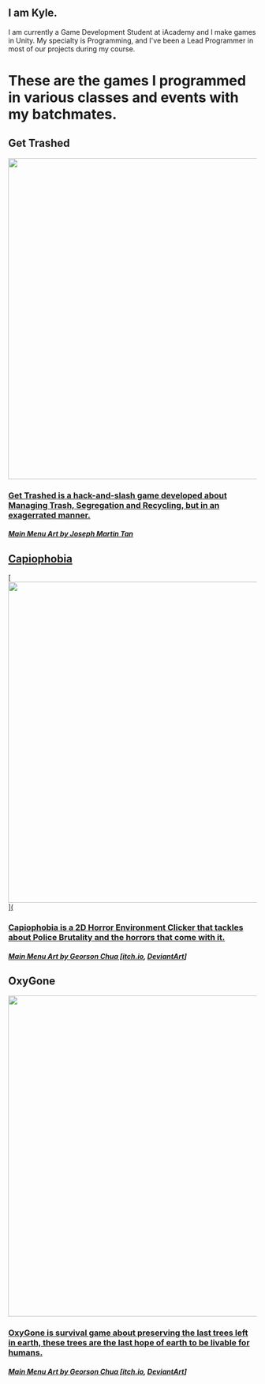 ## I am Kyle.
I am currently a Game Development Student at iAcademy and I make games in Unity.
My specialty is Programming, and I've been a Lead Programmer in most of our projects during my course.

# These are the games I programmed in various classes and events with my batchmates.

## Get Trashed
<a href="https://drive.google.com/uc?export=view&id=1XpQpvtOXZy7moALUf4lxbLCJ7x08KS_q"><img src="https://drive.google.com/uc?export=view&id=1XpQpvtOXZy7moALUf4lxbLCJ7x08KS_q" style="width: 650px">
### Get Trashed is a hack-and-slash game developed about Managing Trash, Segregation and Recycling, but in an exagerrated manner.
##### Main Menu Art by Joseph Martin Tan

## Capiophobia
[<img src = "https://drive.google.com/uc?export=view&id=1hVwufwTA60WV_pbfpubOUauGIf0ji8_" width=650>](
### Capiophobia is a 2D Horror Environment Clicker that tackles about Police Brutality and the horrors that come with it.
##### Main Menu Art by Georson Chua [[itch.io](https://zerogeorson.itch.io/), [DeviantArt](https://www.deviantart.com/zerogeorson/)]

## OxyGone
<a href="https://drive.google.com/uc?export=view&id=1LFw1AljNlJi60ygo9l2bV_BcW4LR543e"><img src="https://drive.google.com/uc?export=view&id=1LFw1AljNlJi60ygo9l2bV_BcW4LR543e" style="width: 650px">
### OxyGone is survival game about preserving the last trees left in earth, these trees are the last hope of earth to be livable for humans.
##### Main Menu Art by Georson Chua [[itch.io](https://zerogeorson.itch.io/), [DeviantArt](https://www.deviantart.com/zerogeorson/)]
